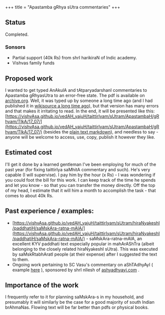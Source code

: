 +++
title = "Apastamba gRhya sUtra commentaries"
+++

## Status
Completed.

### Sonsors
- Partial support (40k Rs) from shrI harikiraN of Indic academy.
- Vishvas family funds

## Proposed work

I wanted to get typed AnAkulA and tAtparyadarshanI commentaries to Apastamba gRhyasUtra to an  error-free state. The pdf is available on [archive.org](https://archive.org/stream/APASTHAMBAGRUHYASUTRAMSUDARSHANAHARADATHA/APASTHAMBA%20GRUHYASUTRAM%20%28SUDARSHANA%2CHARADATHA%29#page/n31/mode/2up). Well, it was typed up by someone a long time ago (and I had published it in [wikisource a long time ago](https://sa.wikisource.org/wiki/%E0%A4%86%E0%A4%AA%E0%A4%B8%E0%A5%8D%E0%A4%A4%E0%A4%AE%E0%A5%8D%E0%A4%AC_%E0%A4%97%E0%A5%83%E0%A4%B9%E0%A5%8D%E0%A4%AF%E0%A4%B8%E0%A5%82%E0%A4%A4%E0%A5%8D%E0%A4%B0%E0%A4%BE%E0%A4%A3%E0%A4%BF,_%E0%A4%B9%E0%A4%B0%E0%A4%A6%E0%A4%A4%E0%A5%8D%E0%A4%A4%E0%A4%B8%E0%A5%8D%E0%A4%AF_%E0%A4%85%E0%A4%A8%E0%A5%81%E0%A4%95%E0%A5%82%E0%A4%B2%E0%A4%BE,_%E0%A4%B8%E0%A5%81%E0%A4%A6%E0%A4%B0%E0%A5%8D%E0%A4%B6%E0%A4%A8%E0%A4%B8%E0%A5%82%E0%A4%B0%E0%A5%87%E0%A4%83_%E0%A4%A4%E0%A4%BE%E0%A4%A4%E0%A5%8D%E0%A4%AA%E0%A4%B0%E0%A5%8D%E0%A4%AF%E0%A4%A6%E0%A4%B0%E0%A5%8D%E0%A4%B6%E0%A4%A8%E0%A4%AE%E0%A5%8D_%E0%A4%9A)), but that version has many errors and that makes it irritating to read. In the end, it will be presented like this: [https://vishvAsa.github.io/vedAH_yajuH/taittirIyam/sUtram/ApastambaH/gRhyam/TIkA/17_07/](https://vishvAsa.github.io/vedAH_yajuH/taittirIyam/sUtram/ApastambaH/gRhyam/TIkA/17_07/)  (besides the [plain text markdown](https://github.com/vvasuki/vedAH/blob/master/content/taittirIyam/sUtram/ApastambaH/gRhyam/TIkA/17_07.md)), and needless to say - anyone will be welcome to access, use, copy, publish it however they like.



## Estimated cost
I'll get it done by a learned gentleman I've been employing for much of the past year (for fixing taittirIya saMhitA commentary and such). He's very capable (I will supervise). I pay him by the hour (x Rs) \- I was wondering if you could foot the bill for this work. I can keep track of the time he spends and let you know - so that you can transfer the money directly. Off the top of my head, I estimate that it will him a month to accomplish the task - that comes to about 40k Rs.



## Past experience / examples:  
- [https://vishvAsa.github.io/vedAH_yajuH/taittirIyam/sUtram/hiraNyakeshI/paddhatiH/saMskAra-ratna-mAlA/](https://vishvAsa.github.io/vedAH_yajuH/taittirIyam/sUtram/hiraNyakeshI/paddhatiH/saMskAra-ratna-mAlA/)  \- saMskAra-ratna-mAlA, an excellent KYV paddhati text especially popular in mahArAShTra (albeit belonging to the closely related hiraNyakeshI sUtra). This was executed by saMskRtabhAratI people (at their expense) after I suggested the text to them.
- Ongoing work pertaining to SC Vasu's commentary on aShTAdhyAyI ( example [here](https://ashtadhyayi.github.io/sutra-details/?sutra=1.1.6) ), sponsored by shrI nIlesh of [ashyadhyayi.com](http://ashyadhyayi.com) .



## Importance of the work
I frequently refer to it for planning saMskAra-s in my household, and presumably it will similarly be the case for a good majority of south Indian brAhmaNas. Flowing text will be far better than pdfs or physical books.  